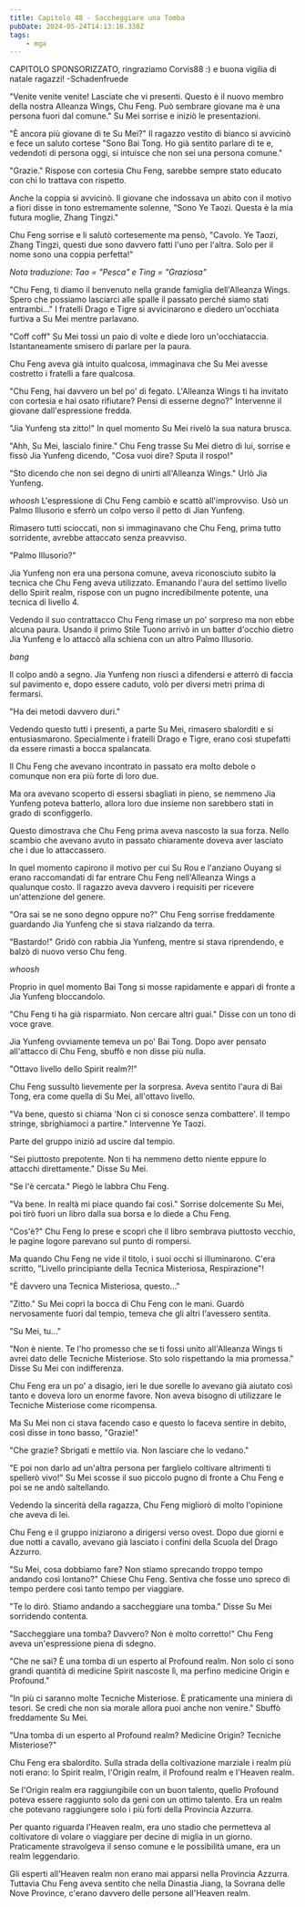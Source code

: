```yaml
---
title: Capitolo 48 - Saccheggiare una Tomba
pubDate: 2024-05-24T14:13:16.338Z
tags:
    - mga
---
```



CAPITOLO SPONSORIZZATO, ringraziamo Corvis88 :) e buona vigilia di natale ragazzi!
-Schadenfruede


"Venite venite venite! Lasciate che vi presenti. Questo è il nuovo membro della nostra Alleanza Wings, Chu Feng. Può sembrare giovane ma è una persona fuori dal comune." Su Mei sorrise e iniziò le presentazioni.


"È ancora più giovane di te Su Mei?" Il ragazzo vestito di bianco si avvicinò e fece un saluto cortese "Sono Bai Tong. Ho già sentito parlare di te e, vedendoti di persona oggi, si intuisce che non sei una persona comune."


"Grazie." Rispose con cortesia Chu Feng, sarebbe sempre stato educato con chi lo trattava con rispetto.


Anche la coppia si avvicinò. Il giovane che indossava un abito con il motivo a fiori disse in tono estremamente solenne, "Sono Ye Taozi. Questa è la mia futura moglie, Zhang Tingzi."


Chu Feng sorrise e li salutò cortesemente ma pensò, "Cavolo. Ye Taozi, Zhang Tingzi, questi due sono davvero fatti l'uno per l'altra. Solo per il nome sono una coppia perfetta!"


<em>Nota traduzione: Tao = "Pesca" e Ting = "Graziosa" </em>


"Chu Feng, ti diamo il benvenuto nella grande famiglia dell'Alleanza Wings. Spero che possiamo lasciarci alle spalle il passato perché siamo stati entrambi..." I fratelli Drago e Tigre si avvicinarono e diedero un'occhiata furtiva a Su Mei mentre parlavano.


"Coff coff" Su Mei tossì un paio di volte e diede loro un'occhiataccia.
Istantaneamente smisero di parlare per la paura.


Chu Feng aveva già intuito qualcosa, immaginava che Su Mei avesse costretto i fratelli a fare qualcosa.


"Chu Feng, hai davvero un bel po' di fegato. L'Alleanza Wings ti ha invitato con cortesia e hai osato rifiutare?
Pensi di esserne degno?" Intervenne il giovane dall'espressione fredda.


"Jia Yunfeng sta zitto!" In quel momento Su Mei rivelò la sua natura brusca.


"Ahh, Su Mei, lascialo finire." Chu Feng trasse Su Mei dietro di lui, sorrise e fissò Jia Yunfeng dicendo, "Cosa vuoi dire? Sputa il rospo!"


"Sto dicendo che non sei degno di unirti all'Alleanza Wings." Urlò Jia Yunfeng.


*whoosh* L'espressione di Chu Feng cambiò e scattò all'improvviso. Usò un Palmo Illusorio e sferrò un colpo verso il petto di Jian Yunfeng.


Rimasero tutti scioccati, non si immaginavano che Chu Feng, prima tutto sorridente, avrebbe attaccato senza preavviso.


"Palmo Illusorio?"


Jia Yunfeng non era una persona comune, aveva riconosciuto subito la tecnica che Chu Feng aveva utilizzato. Emanando l'aura del settimo livello dello Spirit realm, rispose con un pugno incredibilmente potente, una tecnica di livello 4.


Vedendo il suo contrattacco Chu Feng rimase un po' sorpreso ma non ebbe alcuna paura. Usando il primo Stile Tuono arrivò in un batter d'occhio dietro Jia Yunfeng e lo attaccò alla schiena con un altro Palmo Illusorio.


*bang*


Il colpo andò a segno. Jia Yunfeng non riuscì a difendersi e atterrò di faccia sul pavimento e, dopo essere caduto, volò per diversi metri prima di fermarsi.


"Ha dei metodi davvero duri."


Vedendo questo tutti i presenti, a parte Su Mei, rimasero sbalorditi e si entusiasmarono. Specialmente i fratelli Drago e Tigre, erano così stupefatti da essere rimasti a bocca spalancata.


Il Chu Feng che avevano incontrato in passato era molto debole o comunque non era più forte di loro due.


Ma ora avevano scoperto di essersi sbagliati in pieno, se nemmeno Jia Yunfeng poteva batterlo, allora loro due insieme non sarebbero stati in grado di sconfiggerlo.


Questo dimostrava che Chu Feng prima aveva nascosto la sua forza. Nello scambio che avevano avuto in passato chiaramente doveva aver lasciato che i due lo attaccassero.


In quel momento capirono il motivo per cui Su Rou e l'anziano Ouyang si erano raccomandati di far entrare Chu Feng nell'Alleanza Wings a qualunque costo. Il ragazzo aveva davvero i requisiti per ricevere un'attenzione del genere.


"Ora sai se ne sono degno oppure no?" Chu Feng sorrise freddamente guardando Jia Yunfeng che si stava rialzando da terra.


"Bastardo!" Gridò con rabbia Jia Yunfeng, mentre si stava riprendendo, e balzò di nuovo verso Chu feng.


*whoosh*


Proprio in quel momento Bai Tong si mosse rapidamente e apparì di fronte a Jia Yunfeng bloccandolo.


"Chu Feng ti ha già risparmiato. Non cercare altri guai." Disse con un tono di voce grave.


Jia Yunfeng ovviamente temeva un po' Bai Tong. Dopo aver pensato all'attacco di Chu Feng, sbuffò e non disse più nulla.


"Ottavo livello dello Spirit realm?!"


Chu Feng sussultò lievemente per la sorpresa. Aveva sentito l'aura di Bai Tong, era come quella di Su Mei, all'ottavo livello.


"Va bene, questo si chiama 'Non ci si conosce senza combattere'. Il tempo stringe, sbrighiamoci a partire."
Intervenne Ye Taozi.


Parte del gruppo iniziò ad uscire dal tempio.


"Sei piuttosto prepotente. Non ti ha nemmeno detto niente eppure lo attacchi direttamente." Disse Su Mei.


"Se l'è cercata." Piegò le labbra Chu Feng.


"Va bene. In realtà mi piace quando fai così." Sorrise dolcemente Su Mei, poi tirò fuori un libro dalla sua borsa e lo diede a Chu Feng.


"Cos'è?" Chu Feng lo prese e scoprì che il libro sembrava piuttosto vecchio, le pagine logore parevano sul punto di rompersi.


Ma quando Chu Feng ne vide il titolo, i suoi occhi si illuminarono. C'era scritto, "Livello principiante della Tecnica Misteriosa, Respirazione"!


"È davvero una Tecnica Misteriosa, questo..."


"Zitto." Su Mei coprì la bocca di Chu Feng con le mani. Guardò nervosamente fuori dal tempio, temeva che gli altri l'avessero sentita.


"Su Mei, tu..."


"Non è niente. Te l'ho promesso che se ti fossi unito all'Alleanza Wings ti avrei dato delle Tecniche Misteriose. Sto solo rispettando la mia promessa." Disse Su Mei con indifferenza.


Chu Feng era un po' a disagio, ieri le due sorelle lo avevano già aiutato così tanto e doveva loro un enorme favore. Non aveva bisogno di utilizzare le Tecniche Misteriose come ricompensa.


Ma Su Mei non ci stava facendo caso e questo lo faceva sentire in debito, così disse in tono basso, "Grazie!"


"Che grazie? Sbrigati e mettilo via. Non lasciare che lo vedano."


"E poi non darlo ad un'altra persona per farglielo coltivare altrimenti ti spellerò vivo!" Su Mei scosse il suo piccolo pugno di fronte a Chu Feng e poi se ne andò saltellando.


Vedendo la sincerità della ragazza, Chu Feng migliorò di molto l'opinione che aveva di lei.


Chu Feng e il gruppo iniziarono a dirigersi verso ovest. Dopo due giorni e due notti a cavallo, avevano già lasciato i confini della Scuola del Drago Azzurro.


"Su Mei, cosa dobbiamo fare? Non stiamo sprecando troppo tempo andando così lontano?" Chiese Chu Feng. Sentiva che fosse uno spreco di tempo perdere così tanto tempo per viaggiare.


"Te lo dirò. Stiamo andando a saccheggiare una tomba." Disse Su Mei sorridendo contenta.


"Saccheggiare una tomba? Davvero? Non è molto corretto!" Chu Feng aveva un'espressione piena di sdegno.


"Che ne sai? È una tomba di un esperto al Profound realm. Non solo ci sono grandi quantità di medicine Spirit nascoste lì, ma perfino medicine Origin e Profound."


"In più ci saranno molte Tecniche Misteriose. È praticamente una miniera di tesori.
Se credi che non sia morale allora puoi anche non venire." Sbuffò freddamente Su Mei.


"Una tomba di un esperto al Profound realm? Medicine Origin? Tecniche Misteriose?"


Chu Feng era sbalordito. Sulla strada della coltivazione marziale i realm più noti erano: lo Spirit realm, l'Origin realm, il Profound realm e l'Heaven realm.


Se l'Origin realm era raggiungibile con un buon talento, quello Profound poteva essere raggiunto solo da geni con un ottimo talento. Era un realm che potevano raggiungere solo i più forti della Provincia Azzurra.


Per quanto riguarda l'Heaven realm, era uno stadio che permetteva al coltivatore di volare o viaggiare per decine di miglia in un giorno. Praticamente stravolgeva il senso comune e le possibilità umane, era un realm leggendario.


Gli esperti all'Heaven realm non erano mai apparsi nella Provincia Azzurra. Tuttavia Chu Feng aveva sentito che nella Dinastia Jiang, la Sovrana delle Nove Province, c'erano davvero delle persone all'Heaven realm.



